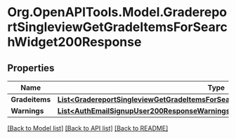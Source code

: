# Org.OpenAPITools.Model.GradereportSingleviewGetGradeItemsForSearchWidget200Response

## Properties

Name | Type | Description | Notes
------------ | ------------- | ------------- | -------------
**Gradeitems** | [**List&lt;GradereportSingleviewGetGradeItemsForSearchWidget200ResponseGradeitemsInner&gt;**](GradereportSingleviewGetGradeItemsForSearchWidget200ResponseGradeitemsInner.md) |  | 
**Warnings** | [**List&lt;AuthEmailSignupUser200ResponseWarningsInner&gt;**](AuthEmailSignupUser200ResponseWarningsInner.md) |  | [optional] 

[[Back to Model list]](../README.md#documentation-for-models) [[Back to API list]](../README.md#documentation-for-api-endpoints) [[Back to README]](../README.md)

